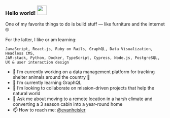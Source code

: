 ### Hello world! <img src="https://media.giphy.com/media/hvRJCLFzcasrR4ia7z/giphy.gif" width="30px">

One of my favorite things to do is build stuff — like furniture and the internet 🤓

For the latter, I like or am learning:

```text
JavaScript, React.js, Ruby on Rails, GraphQL, Data Visualization, Headless CMS, 
JAM-stack, Python, Docker, TypeScript, Cypress, Node.js, PostgreSQL, UX & user interaction design
```

- 🔭 I’m currently working on a data management platform for tracking shelter animals around the country 🐶
- 🌱 I’m currently learning GraphQL
- 👯 I’m looking to collaborate on mission-driven projects that help the natural world
- 💬 Ask me about moving to a remote location in a harsh climate and converting a 3 season cabin into a year-round home
- 📫 How to reach me: [@evanheisler](https://twitter.com/evanheisler)

<!--START_SECTION:waka-->
<!--END_SECTION:waka-->
